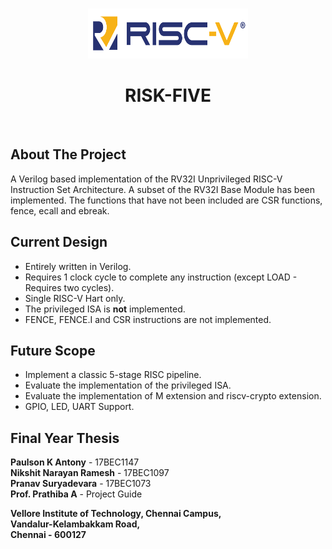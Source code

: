 <!-- PROJECT LOGO -->
<br />
<p align="center">
  <a href="https://github.com/paulsonkantony/risk-five/">
    <img src="images/logo.png" alt="Logo" width="256" height="80">
  </a>
  <h1 align="center">RISK-FIVE</h1>
</p>
<br/>



<!-- ABOUT THE PROJECT -->
## About The Project
A Verilog based implementation of the RV32I Unprivileged RISC-V Instruction Set Architecture.
A subset of the RV32I Base Module has been implemented. The functions that have not been included are CSR functions, fence, ecall and ebreak.

## Current Design
- Entirely written in Verilog.
- Requires 1 clock cycle to complete any instruction (except LOAD - Requires two cycles).
- Single RISC-V Hart only.
- The privileged ISA is **not** implemented.
- FENCE, FENCE.I and CSR instructions are not implemented.

## Future Scope
- Implement a classic 5-stage RISC pipeline.
- Evaluate the implementation of the privileged ISA.
- Evaluate the implementation of M extension and riscv-crypto extension.
- GPIO, LED, UART Support.

## Final Year Thesis 
**Paulson K Antony** - 17BEC1147\
**Nikshit Narayan Ramesh** - 17BEC1097\
**Pranav Suryadevara** - 17BEC1073\
**Prof. Prathiba A** - Project Guide

**Vellore Institute of Technology, Chennai Campus,\
Vandalur-Kelambakkam Road,\
Chennai - 600127**
